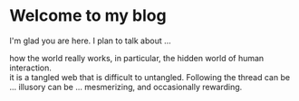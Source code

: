 # Welcome to my blog

I'm glad you are here. I plan to talk about ...

how the world really works, in particular, the hidden world of human interaction.  
it is a tangled web that is difficult to untangled.  Following the thread can be ... illusory
can be ... mesmerizing, and occasionally rewarding.
